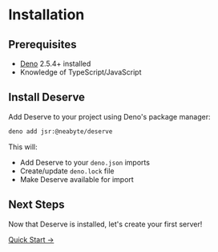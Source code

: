 # Installation

## Prerequisites

- [Deno](https://github.com/denoland/deno_install) 2.5.4+ installed
- Knowledge of TypeScript/JavaScript

## Install Deserve

Add Deserve to your project using Deno's package manager:

```bash
deno add jsr:@neabyte/deserve
```

This will:
- Add Deserve to your `deno.json` imports
- Create/update `deno.lock` file
- Make Deserve available for import

## Next Steps

Now that Deserve is installed, let's create your first server!

[Quick Start →](/getting-started/quick-start)
